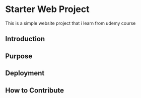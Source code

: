 # Starter Web Project

This is a simple website project that i learn from udemy course

## Introduction

## Purpose

## Deployment

## How to Contribute